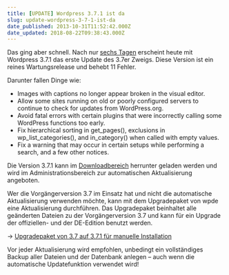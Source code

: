```yaml
---
title: [UPDATE] Wordpress 3.7.1 ist da
slug: update-wordpress-3-7-1-ist-da
date_published: 2013-10-31T11:52:42.000Z
date_updated: 2018-08-22T09:38:43.000Z
---
```


Das ging aber schnell. Nach nur [sechs Tagen](__GHOST_URL__/wordpress-3-7-ist-da/) erscheint heute mit Wordpress 3.7.1 das erste Update des 3.7er Zweigs. Diese Version ist ein reines Wartungsrelease und behebt 11 Fehler. 

Darunter fallen Dinge wie:

- Images with captions no longer appear broken in the visual editor.
- Allow some sites running on old or poorly configured servers to continue to check for updates from WordPress.org.
- Avoid fatal errors with certain plugins that were incorrectly calling some WordPress functions too early.
- Fix hierarchical sorting in get_pages(), exclusions in wp_list_categories(), and in_category() when called with empty values.
- Fix a warning that may occur in certain setups while performing a search, and a few other notices.

Die Version 3.7.1 kann im [Downloadbereich](http://wordpress.org/download/) herrunter geladen werden und wird im Administrationsbereich zur automatischen Aktualisierung angeboten.

Wer die Vorgängerversion 3.7 im Einsatz hat und nicht die automatische Aktualisierung verwenden möchte, kann mit dem Upgradepaket von wpde eine Aktualisierung durchführen. Das Upgradepaket beinhaltet alle geänderten Dateien zu der Vorgängerversion 3.7 und kann für ein Upgrade der offiziellen- und der DE-Edition benutzt werden.

→ [Upgradepaket von 3.7 auf 3.7.1 für manuelle Installation](http://blog.wpde.org/2013/10/30/wordpress-371-upgradepaket.html)

Vor jeder Aktualisierung wird empfohlen, unbedingt ein vollständiges Backup aller Dateien und der Datenbank anlegen – auch wenn die automatische Updatefunktion verwendet wird!
